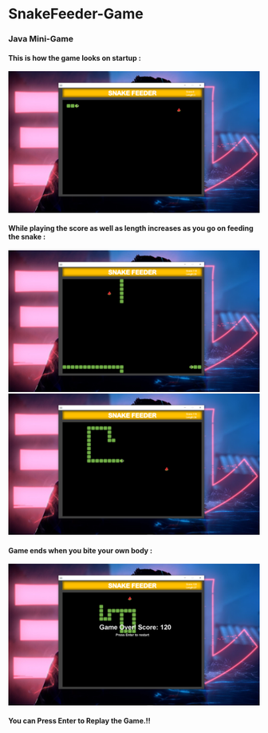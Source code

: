 # SnakeFeeder-Game
<h3>Java Mini-Game</h3>
<h4>This is how the game looks on startup :</h4>
<img src = "Pics%20Used/Screenshot%20(927).png">
<br>
<h4>While playing the score as well as length increases as you go on feeding the snake :</h4>
<img src = "Pics%20Used/Screenshot%20(929).png">
<img src = "Pics%20Used/Screenshot%20(930).png">
<br>
<h4>Game ends when you bite your own body :</h4>
<img src = "Pics%20Used/Screenshot%20(931).png">
<br>
<h4>You can Press Enter to Replay the Game.!!</h4>
